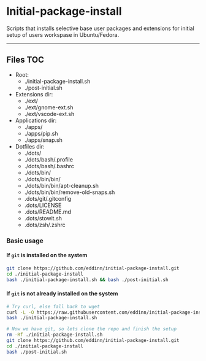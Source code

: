 # Initial-package-install

Scripts that installs selective base user packages and extensions for initial setup of users workspase in Ubuntu/Fedora.

---

## Files TOC

* Root:
  * ./initial-package-install.sh
  * ./post-initial.sh
* Extensions dir:
  * ./ext/
  * ./ext/gnome-ext.sh
  * ./ext/vscode-ext.sh
* Applications dir:
  * ./apps/
  * ./apps/pip.sh
  * ./apps/snap.sh
* Dotfiles dir:
  * ./dots/
  * ./dots/bash/.profile
  * ./dots/bash/.bashrc
  * ./dots/bin/
  * ./dots/bin/bin/
  * ./dots/bin/bin/apt-cleanup.sh
  * ./dots/bin/bin/remove-old-snaps.sh
  * .dots/git/.gitconfig
  * .dots/LICENSE
  * .dots/README.md
  * .dots/stowit.sh
  * .dots/zsh/.zshrc

### Basic usage

#### If `git` is installed on the system

```bash
git clone https://github.com/eddinn/initial-package-install.git
cd ./initial-package-install
bash ./initial-package-install.sh && bash ./post-initial.sh
```

#### If `git` is not already installed on the system

```bash
# Try curl, else fall back to wget
curl -L -O https://raw.githubusercontent.com/eddinn/initial-package-install/master/initial-package-install.sh || wget -L -O https://raw.githubusercontent.com/eddinn/initial-package-install/master/initial-package-install.sh
bash ./initial-package-install.sh

# Now we have git, so lets clone the repo and finish the setup
rm -Rf ./initial-package-install.sh
git clone https://github.com/eddinn/initial-package-install.git
cd ./initial-package-install
bash ./post-initial.sh
```
